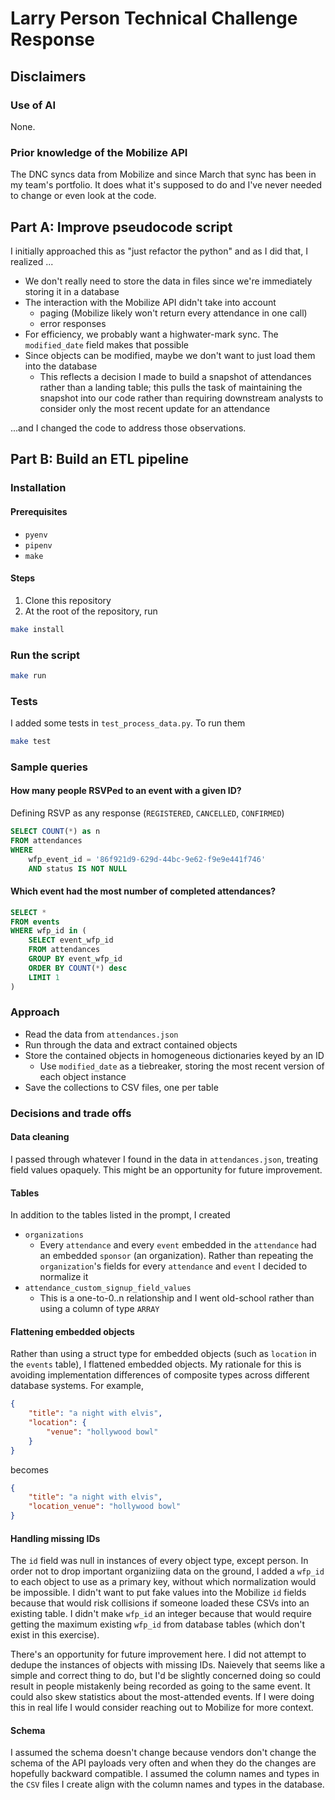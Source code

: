 # Larry Person Technical Challenge Response

## Disclaimers

### Use of AI

None.

### Prior knowledge of the Mobilize API

The DNC syncs data from Mobilize and since March that sync has
been in my team's portfolio. It does what it's supposed to do
and I've never needed to change or even look at the code.

## **Part A: Improve pseudocode script**

I initially approached this as "just refactor the python" and as I did that, I realized ...

* We don't really need to store the data in files since we're immediately storing it in a database
* The interaction with the Mobilize API didn't take into account
  * paging (Mobilize likely won't return every attendance in one call)
  * error responses
* For efficiency, we probably want a highwater-mark sync. The `modified_date` field makes that possible
* Since objects can be modified, maybe we don't want to just load them into the database
  * This reflects a decision I made to build a snapshot of attendances rather than a landing table; this pulls the task of maintaining the snapshot into our code rather than requiring downstream analysts to consider only the most recent update for an attendance

...and I changed the code to address those observations.

## **Part B: Build an ETL pipeline**

### Installation

#### Prerequisites

* `pyenv`
* `pipenv`
* `make`

#### Steps

1. Clone this repository
2. At the root of the repository, run

```sh
make install
```

### Run the script

```sh
make run
```

### Tests

I added some tests in `test_process_data.py`. To run them

```sh
make test
```

### Sample queries

#### How many people RSVPed to an event with a given ID?

Defining RSVP as any response (`REGISTERED`, `CANCELLED`, `CONFIRMED`)

```sql
SELECT COUNT(*) as n
FROM attendances
WHERE
    wfp_event_id = '86f921d9-629d-44bc-9e62-f9e9e441f746'
    AND status IS NOT NULL
```

#### Which event had the most number of completed attendances?

```sql
SELECT *
FROM events
WHERE wfp_id in (
    SELECT event_wfp_id
    FROM attendances
    GROUP BY event_wfp_id
    ORDER BY COUNT(*) desc
    LIMIT 1
)
```

### Approach

* Read the data from `attendances.json`
* Run through the data and extract contained objects
* Store the contained objects in homogeneous dictionaries keyed by an ID
  * Use `modified_date` as a tiebreaker, storing the most recent version of each object instance
* Save the collections to CSV files, one per table

### Decisions and trade offs

#### Data cleaning

I passed through whatever I found in the data in `attendances.json`, treating field values opaquely. This might be an opportunity for future improvement.

#### Tables

In addition to the tables listed in the prompt, I created

* `organizations`
  * Every `attendance` and every `event` embedded in the `attendance` had an embedded `sponsor` (an organization). Rather than repeating the `organization`'s fields for every `attendance` and `event` I decided to normalize it
* `attendance_custom_signup_field_values`
  * This is a one-to-0..n relationship and I went old-school rather than using a column of type `ARRAY`

#### Flattening embedded objects

Rather than using a struct type for embedded objects (such as `location` in the `events` table), I flattened embedded objects. My rationale for this is avoiding implementation differences of composite types across different database systems. For example,

```json
{
    "title": "a night with elvis",
    "location": {
        "venue": "hollywood bowl"
    }
}
```

becomes

```json
{
    "title": "a night with elvis",
    "location_venue": "hollywood bowl"
}
```

#### Handling missing IDs

The `id` field was null in instances of every object type, except
person. In order not to drop important organiziing data on the ground, I added a `wfp_id` to each object to use as a primary key, without which normalization would be impossible. I didn't want to put fake values into the Mobilize `id` fields because that would risk collisions if someone loaded these CSVs into an existing table. I didn't make `wfp_id` an integer because that would require getting the maximum existing `wfp_id` from database tables (which don't exist in this exercise).

There's an opportunity for future improvement here. I did not attempt to dedupe the instances of objects with missing IDs. Naievely that seems like a simple and correct thing to do, but I'd be slightly concerned doing so could result in people mistakenly being recorded as going to the same event. It could also skew statistics about the most-attended events. If I were doing this in real life I would consider reaching out to Mobilize for more context.

#### Schema

I assumed the schema doesn't change because vendors don't change the schema of the API payloads very often and when they do the changes are hopefully backward compatible. I assumed the column names and types in the `CSV` files I create align with the column names and types in the database.
